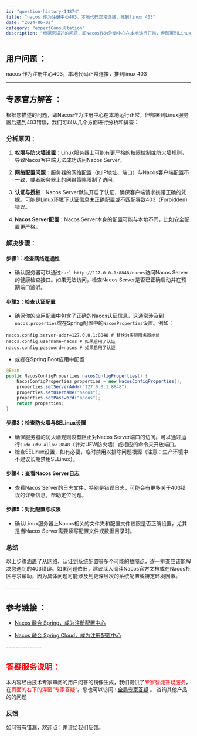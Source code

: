 ```yaml
---
id: "question-history-14874"
title: "nacos 作为注册中心403，本地代码正常连接，推到linux 403"
date: "2024-06-02"
category: "expertConsultation"
description: "根据您描述的问题，即Nacos作为注册中心在本地运行正常，但部署到Linux服务器后遇到403错误，我们可以从几个方面进行分析和排查：### 分析原因：1. **权限与防火墙设置**：Linux服务器上可能有更严格的权限控制或防火墙规则，导致Nacos客户端无法成功访问Nacos Server。2."
---
```


## 用户问题 ： 
 nacos 作为注册中心403，本地代码正常连接，推到linux 403  

---------------
## 专家官方解答 ：

根据您描述的问题，即Nacos作为注册中心在本地运行正常，但部署到Linux服务器后遇到403错误，我们可以从几个方面进行分析和排查：

### 分析原因：

1. **权限与防火墙设置**：Linux服务器上可能有更严格的权限控制或防火墙规则，导致Nacos客户端无法成功访问Nacos Server。

2. **网络配置问题**：服务器的网络配置（如IP地址、端口）与Nacos客户端配置不一致，或者服务器上的网络策略限制了访问。

3. **认证与授权**：Nacos Server默认开启了认证，确保客户端请求携带正确的凭据。可能是Linux环境下认证信息未正确配置或不匹配导致403（Forbidden）错误。

4. **Nacos Server配置**：Nacos Server本身的配置可能与本地不同，比如安全配置更严格。

### 解决步骤：

#### 步骤1：检查网络连通性
- 确认服务器可以通过`curl http://127.0.0.1:8848/nacos`访问Nacos Server的健康检查接口。如果无法访问，检查Nacos Server是否已正确启动并在预期端口监听。

#### 步骤2：检查认证配置
- 确保你的应用配置中包含了正确的Nacos认证信息，这通常涉及到`nacos.properties`或在Spring配置中的`NacosProperties`设置。例如：
```properties
nacos.config.server-addr=127.0.0.1:8848 # 替换为实际服务器地址
nacos.config.username=nacos # 如果启用了认证
nacos.config.password=nacos # 如果启用了认证
```
- 或者在Spring Boot应用中配置：
```java
@Bean
public NacosConfigProperties nacosConfigProperties() {
    NacosConfigProperties properties = new NacosConfigProperties();
    properties.setServerAddr("127.0.0.1:8848");
    properties.setUsername("nacos");
    properties.setPassword("nacos");
    return properties;
}
```

#### 步骤3：检查防火墙与SELinux设置
- 确保服务器的防火墙规则没有阻止对Nacos Server端口的访问。可以通过运行`sudo ufw allow 8848`（针对UFW防火墙）或相应的命令来开放端口。
- 检查SELinux设置，如有必要，临时禁用以排除问题根源（注意：生产环境中不建议长期禁用SELinux）。

#### 步骤4：查看Nacos Server日志
- 查看Nacos Server的日志文件，特别是错误日志，可能会有更多关于403错误的详细信息，帮助定位问题。

#### 步骤5：对比配置与权限
- 确认Linux服务器上Nacos相关的文件夹和配置文件权限是否正确设置，尤其是当Nacos Server需要读写配置文件或数据目录时。

### 总结
以上步骤涵盖了从网络、认证到系统配置等多个可能的故障点，逐一排查应该能解决您遇到的403错误。如果问题依旧，建议深入阅读Nacos官方文档或在Nacos社区寻求帮助，因为具体问题可能涉及到更深层次的系统配置或特定环境因素。


<font color="#949494">---------------</font> 


## 参考链接 ：

* [Nacos 融合 Spring，成为注册配置中心](https://nacos.io/docs/latest/ecology/use-nacos-with-spring)
 
 * [Nacos 融合 Spring Cloud，成为注册配置中心](https://nacos.io/docs/latest/ecology/use-nacos-with-spring-cloud)


 <font color="#949494">---------------</font> 
 


## <font color="#FF0000">答疑服务说明：</font> 

本内容经由技术专家审阅的用户问答的镜像生成，我们提供了<font color="#FF0000">专家智能答疑服务</font>，在<font color="#FF0000">页面的右下的浮窗”专家答疑“</font>。您也可以访问 : [全局专家答疑](https://answer.opensource.alibaba.com/docs/intro) 。 咨询其他产品的的问题

### 反馈
如问答有错漏，欢迎点：[差评](https://ai.nacos.io/user/feedbackByEnhancerGradePOJOID?enhancerGradePOJOId=14899)给我们反馈。

